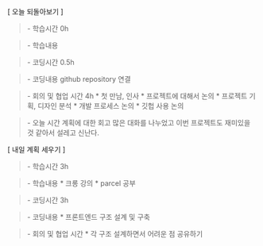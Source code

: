 [ 오늘 되돌아보기 ]

> \- 학습시간
> 0h

> \- 학습내용

> \- 코딩시간
> 0.5h

> \- 코딩내용
> github repository 연결

> \- 회의 및 협업 시간
> 4h
> \* 첫 만남, 인사
> \* 프로젝트에 대해서 논의
> \* 프로젝트 기획, 디자인 분석
> \* 개발 프로세스 논의
> \* 깃헙 사용 논의

> \- 오늘 시간 계획에 대한 회고
> 많은 대화를 나누었고 이번 프로젝트도 재미있을 것 같아서 설레고 신난다.

[ 내일 계획 세우기 ]

> \- 학습시간
> 3h

> \- 학습내용
> \* 크롱 강의
> \* parcel 공부

> \- 코딩시간
> 3h

> \- 코딩내용
> \* 프론트엔드 구조 설계 및 구축

> \- 회의 및 협업 시간
> \* 각 구조 설계하면서 어려운 점 공유하기
